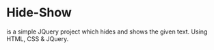 # Hide-Show
is a simple JQuery project which hides and shows the given text.
Using HTML, CSS & JQuery.

